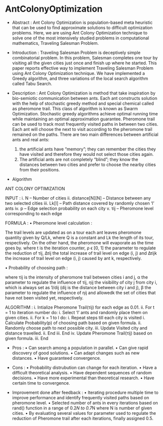 # AntColonyOptimization
- Abstract : Ant Colony Optimization is population-based meta heuristic that can be used to find approximate solutions to difficult optimization problems. Here, we are using Ant Colony Optimization technique to solve one of the most intensively studied problems in computational mathematics, Traveling Salesman Problem.

- Introduction : Traveling Salesman Problem is deceptively simple combinatorial problem. In this problem, Salesman completes one tour by visiting all the given cities just once and finish up where he started. This paper reports effective way to implement Traveling Salesman Problem using Ant Colony Optimization technique. We have implemented a Greedy algorithm, and three variations of the local search algorithm called Tabu Search.

- Description : Ant Colony Optimization is method that take inspiration by bio-semiotic communication between ants. Each ant constructs solution with the help of stochastic greedy method and special chemical called as pheromone trail. This class of algorithm is known as Swarm Optimization. Stochastic greedy algorithms achieve optimal running time while maintaining an optimal approximation guarantee. Pheromone trail can be used to track most frequently visited paths in between two cities. Each ant will choose the next to visit according to the pheromone trail remained on the paths.
There are two main differences between artificial ants and real ants:
    1) the artificial ants have “memory”; they can remember the cities they have visited and 	therefore they would not select those cities again.
    2) The artificial ants are not completely “blind”; they know the distances between two cities and prefer to choose the nearby cities from their positions.

- Algorithm

ANT COLONY OPTIMIZATION

INPUT : 
    i. N – Number of cities
    ii. distance[N][N] – Distance between any two selected cities
    iii. Lk[l] – Path distance covered by randomly chosen ‘l’ ants
    iv. p – Edge selection probability on each city
    v. τij – Pheromone level corresponding to each edge

FORMULA :
    • Pheromone level calculation :
      

  The trail levels are updated as on a tour each ant leaves pheromone quantity given by Q/Lk, where Q is a constant and Lk the length of its tour, respectively. On the other hand, the pheromone will evaporate as the time goes by. 
      where t is the iteration counter, ρ ϵ [0, 1] the parameter to regulate the reduction of τij, Δτij the total increase of trail level on edge (i, j) and Δτijk the increase of trail level on edge (i, j) caused by ant k, respectively.

   • Probability of choosing path :
       
       



where τij is the intensity of pheromone trail between cities i and j, α the parameter to regulate the influence of τij, ηij the visibility of city j from city i, which is always set as 1/dij (dij is the distance between city i and j), β the parameter to regulate the influence of ηij and allowedk the set of cities that have not been visited yet, respectively.

	
ALGORITHM :
    i. Intialize Pheromone Trail(τij) for each edge as 0.01.
    ii. For t = 1 to iteration number do:
        i. Select ‘l’ ants and randomly place them on given cities.
        ii. For k = 1 to l do:
            i. Repeat steps till each city is visited
                i. Calculate Probability(p) of choosing path based on given formula.
                ii. Randomly choose path to next possible city.
                iii. Update Visited city and distance travelled.
            ii. End
        iii. End
        iv. Update Pheromone Trail(τij) based on given formula.
    iii. End


- Pros :
    • Can search among a population in parallel.
    • Can give rapid discovery of good solutions.
    • Can adapt changes such as new distances.
    • Have guaranteed convergence.

- Cons :
    • Probability distrubution can change for each iteration.
    • Have a difficult theoretical analysis.
    • Have dependent sequences of random decisions.
    • Have more experimental than theoretical research.
    • Have certain time to convergence.

 

- Improvement done after feedback :
    • Iterating procedure multiple time to improve performance and identify frequently visited paths based on pheromone level.
    • Selected number of ants in every iterations based on rand() function in a range of 0.2*N to 0.7*N where N is number of given cities.
    • By evaluating several values for parameter used to regulate the reduction of Pheromone trail after each iterations, finally assigned 0.5.
